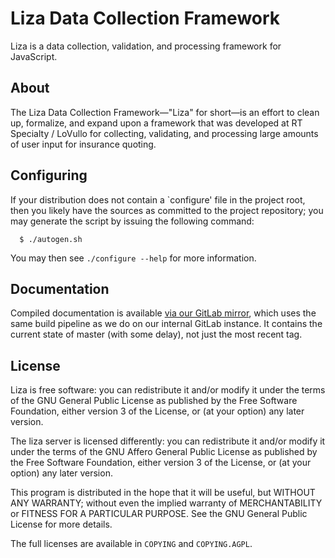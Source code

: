# Liza Data Collection Framework
<!--
  Copyright (C) 2017 R-T Specialty, LLC.

  This file is part of liza.

  Copying and distribution of this file, with or without modification, are
  permitted in any medium without royalty provided the copyright notice and
  this notice are preserved.  This file is offered as-is, without warranty
  of any kind.
-->


Liza is a data collection, validation, and processing framework for JavaScript.


## About
The Liza Data Collection Framework&mdash;"Liza" for short&mdash;is an effort
to clean up, formalize, and expand upon a framework that was developed at
RT Specialty / LoVullo for collecting, validating, and processing large amounts
of user input for insurance quoting.


## Configuring
If your distribution does not contain a `configure' file in the project
root, then you likely have the sources as committed to the project
repository; you may generate the script by issuing the following command:

```
  $ ./autogen.sh
```

You may then see `./configure --help` for more information.


## Documentation
Compiled documentation is available [via our GitLab
mirror](https://lovullo.gitlab.io/liza/), which uses the same build pipeline
as we do on our internal GitLab instance.  It contains the current state of
master (with some delay), not just the most recent tag.


## License
Liza is free software: you can redistribute it and/or modify it under the
terms of the GNU General Public License as published by the Free Software
Foundation, either version 3 of the License, or (at your option) any later
version.

The liza server is licensed differently: you can redistribute it and/or
modify it under the terms of the GNU Affero General Public License as
published by the Free Software Foundation, either version 3 of the License,
or (at your option) any later version.

This program is distributed in the hope that it will be useful, but WITHOUT
ANY WARRANTY; without even the implied warranty of MERCHANTABILITY or
FITNESS FOR A PARTICULAR PURPOSE.  See the GNU General Public License for
more details.

The full licenses are available in `COPYING` and `COPYING.AGPL`.


